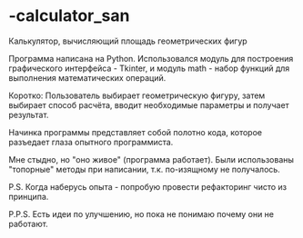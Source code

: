 # -calculator_san
Калькулятор, вычисляющий площадь геометрических фигур

Программа написана на Python. 
Использовался модуль для построения графического интерфейса - Tkinter, и модуль math - набор функций для выполнения математических операций.

Коротко: Пользователь выбирает геометрическую фигуру, затем выбирает способ расчёта, вводит необходимые параметры и получает результат.

Начинка программы представляет собой полотно кода, которое разъедает глаза опытного программиста.

Мне стыдно, но "оно живое" (программа работает). Были использованы "топорные" методы при написании, т.к. по-изящному не получалось.

P.S. Когда наберусь опыта - попробую провести рефакторинг чисто из принципа.

P.P.S. Есть идеи по улучшению, но пока не понимаю почему они не работают.
